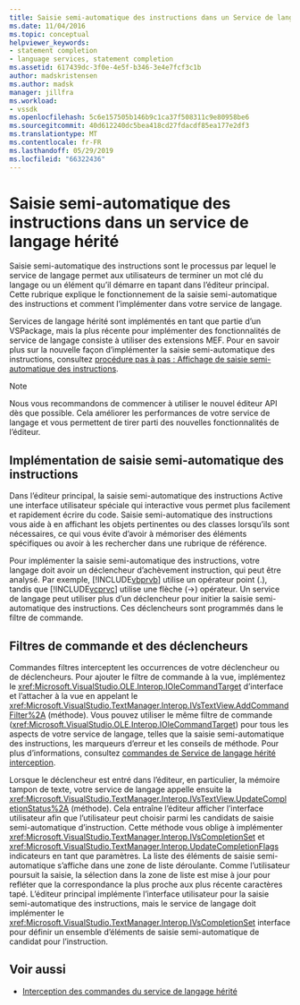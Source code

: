 ```yaml
---
title: Saisie semi-automatique des instructions dans un Service de langage hérité | Microsoft Docs
ms.date: 11/04/2016
ms.topic: conceptual
helpviewer_keywords:
- statement completion
- language services, statement completion
ms.assetid: 617439dc-3f0e-4e5f-b346-3e4e7fcf3c1b
author: madskristensen
ms.author: madsk
manager: jillfra
ms.workload:
- vssdk
ms.openlocfilehash: 5c6e157505b146b9c1ca37f508311c9e80958be6
ms.sourcegitcommit: 40d612240dc5bea418cd27fdacdf85ea177e2df3
ms.translationtype: MT
ms.contentlocale: fr-FR
ms.lasthandoff: 05/29/2019
ms.locfileid: "66322436"
---
```

# <a name="statement-completion-in-a-legacy-language-service"></a>Saisie semi-automatique des instructions dans un service de langage hérité
Saisie semi-automatique des instructions sont le processus par lequel le service de langage permet aux utilisateurs de terminer un mot clé du langage ou un élément qu’il démarre en tapant dans l’éditeur principal. Cette rubrique explique le fonctionnement de la saisie semi-automatique des instructions et comment l’implémenter dans votre service de langage.

 Services de langage hérité sont implémentés en tant que partie d’un VSPackage, mais la plus récente pour implémenter des fonctionnalités de service de langage consiste à utiliser des extensions MEF. Pour en savoir plus sur la nouvelle façon d’implémenter la saisie semi-automatique des instructions, consultez [procédure pas à pas : Affichage de saisie semi-automatique des instructions](../../extensibility/walkthrough-displaying-statement-completion.md).

> [!NOTE]
> Nous vous recommandons de commencer à utiliser le nouvel éditeur API dès que possible. Cela améliorer les performances de votre service de langage et vous permettent de tirer parti des nouvelles fonctionnalités de l’éditeur.

## <a name="implementing-statement-completion"></a>Implémentation de saisie semi-automatique des instructions
 Dans l’éditeur principal, la saisie semi-automatique des instructions Active une interface utilisateur spéciale qui interactive vous permet plus facilement et rapidement écrire du code. Saisie semi-automatique des instructions vous aide à en affichant les objets pertinentes ou des classes lorsqu’ils sont nécessaires, ce qui vous évite d’avoir à mémoriser des éléments spécifiques ou avoir à les rechercher dans une rubrique de référence.

 Pour implémenter la saisie semi-automatique des instructions, votre langage doit avoir un déclencheur d’achèvement instruction, qui peut être analysé. Par exemple, [!INCLUDE[vbprvb](../../code-quality/includes/vbprvb_md.md)] utilise un opérateur point (.), tandis que [!INCLUDE[vcprvc](../../code-quality/includes/vcprvc_md.md)] utilise une flèche (->) opérateur. Un service de langage peut utiliser plus d’un déclencheur pour initier la saisie semi-automatique des instructions. Ces déclencheurs sont programmés dans le filtre de commande.

## <a name="command-filters-and-triggers"></a>Filtres de commande et des déclencheurs
 Commandes filtres interceptent les occurrences de votre déclencheur ou de déclencheurs. Pour ajouter le filtre de commande à la vue, implémentez le <xref:Microsoft.VisualStudio.OLE.Interop.IOleCommandTarget> d’interface et l’attacher à la vue en appelant le <xref:Microsoft.VisualStudio.TextManager.Interop.IVsTextView.AddCommandFilter%2A> (méthode). Vous pouvez utiliser le même filtre de commande (<xref:Microsoft.VisualStudio.OLE.Interop.IOleCommandTarget>) pour tous les aspects de votre service de langage, telles que la saisie semi-automatique des instructions, les marqueurs d’erreur et les conseils de méthode. Pour plus d’informations, consultez [commandes de Service de langage hérité interception](../../extensibility/internals/intercepting-legacy-language-service-commands.md).

 Lorsque le déclencheur est entré dans l’éditeur, en particulier, la mémoire tampon de texte, votre service de langage appelle ensuite la <xref:Microsoft.VisualStudio.TextManager.Interop.IVsTextView.UpdateCompletionStatus%2A> (méthode). Cela entraîne l’éditeur afficher l’interface utilisateur afin que l’utilisateur peut choisir parmi les candidats de saisie semi-automatique d’instruction. Cette méthode vous oblige à implémenter <xref:Microsoft.VisualStudio.TextManager.Interop.IVsCompletionSet> et <xref:Microsoft.VisualStudio.TextManager.Interop.UpdateCompletionFlags> indicateurs en tant que paramètres. La liste des éléments de saisie semi-automatique s’affiche dans une zone de liste déroulante. Comme l’utilisateur poursuit la saisie, la sélection dans la zone de liste est mise à jour pour refléter que la correspondance la plus proche aux plus récente caractères tapé. L’éditeur principal implémente l’interface utilisateur pour la saisie semi-automatique des instructions, mais le service de langage doit implémenter le <xref:Microsoft.VisualStudio.TextManager.Interop.IVsCompletionSet> interface pour définir un ensemble d’éléments de saisie semi-automatique de candidat pour l’instruction.

## <a name="see-also"></a>Voir aussi
- [Interception des commandes du service de langage hérité](../../extensibility/internals/intercepting-legacy-language-service-commands.md)